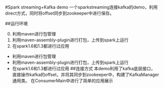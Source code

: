 #Spark streaming+Kafka demo 一个sparkstreaming连接kafka的demo，利用direct方式，同时将offset同步到zookeeper中进行保存。

##运行环境

0. 利用maven进行包管理
1. 利用maven-assembly-plugin进行打包，上传到spark上运行
2. 在spark1.6和1.3都进行过应用


* 利用maven进行包管理
* 利用maven-assembly-plugin进行打包，上传到spark上运行
* 在spark1.6和1.3都进行过应用
##连接方式 本demo利用了kafka底层接口，直接操作kafka的offset，并将其同步到zookeeper中，构建了KafkaManager通用类。 在ConsumerMain中进行了简单的应用展示